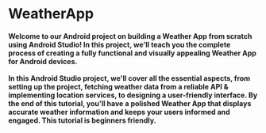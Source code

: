 <h1>WeatherApp</h1>

<h4>Welcome to our Android project on building a Weather App from scratch using Android Studio! In this project, we'll teach you the complete process of creating a fully functional and visually appealing Weather App for Android devices.
<br/><br/>
In this Android Studio project, we'll cover all the essential aspects, from setting up the project, fetching weather data from a reliable API & implementing location services, to designing a user-friendly interface. By the end of this tutorial, you'll have a polished Weather App that displays accurate weather information and keeps your users informed and engaged. This tutorial is beginners friendly.</h4>

